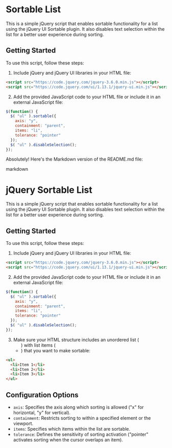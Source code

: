 # Sortable List

This is a simple jQuery script that enables sortable functionality for a list using the jQuery UI Sortable plugin. It also disables text selection within the list for a better user experience during sorting.

## Getting Started

To use this script, follow these steps:

1. Include jQuery and jQuery UI libraries in your HTML file:

```html
<script src="https://code.jquery.com/jquery-3.6.0.min.js"></script>
<script src="https://code.jquery.com/ui/1.13.1/jquery-ui.min.js"></script>
```

2. Add the provided JavaScript code to your HTML file or include it in an external JavaScript file:

``` javascript
$(function() {
  $( "ul" ).sortable({ 
    axis: "y",
    containment: "parent",
    items: "li",
    tolerance: "pointer"
  });
  $( "ul" ).disableSelection();
});
```

Absolutely! Here's the Markdown version of the README.md file:

markdown

# jQuery Sortable List

This is a simple jQuery script that enables sortable functionality for a list using the jQuery UI Sortable plugin. It also disables text selection within the list for a better user experience during sorting.

## Getting Started

To use this script, follow these steps:

1. Include jQuery and jQuery UI libraries in your HTML file:

```html
<script src="https://code.jquery.com/jquery-3.6.0.min.js"></script>
<script src="https://code.jquery.com/ui/1.13.1/jquery-ui.min.js"></script>
```

2. Add the provided JavaScript code to your HTML file or include it in an external JavaScript file:

```javascript
$(function() {
  $( "ul" ).sortable({ 
    axis: "y",
    containment: "parent",
    items: "li",
    tolerance: "pointer"
  });
  $( "ul" ).disableSelection();
});
```

 3. Make sure your HTML structure includes an unordered list (<ul>) with list items (<li>) that you want to make sortable:

```html
<ul>
  <li>Item 1</li>
  <li>Item 2</li>
  <li>Item 3</li>
</ul>
```

## Configuration Options

- `axis`: Specifies the axis along which sorting is allowed ("x" for horizontal, "y" for vertical).
- `containment`: Restricts sorting to within a specified element or the viewport.
- `items`: Specifies which items within the list are sortable.
- `tolerance`: Defines the sensitivity of sorting activation ("pointer" activates sorting when the cursor overlaps an item).
